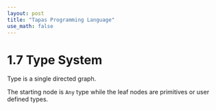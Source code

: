 ```yaml
---
layout: post
title: "Tapas Programming Language"
use_math: false
---
```




# 1.7 Type System

Type is a single directed graph.

The starting node is `Any` type while the leaf nodes are primitives or user defined types. 

